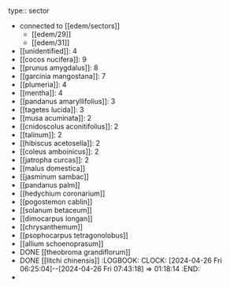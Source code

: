 type:: sector

- connected to [[edem/sectors]]
	- [[edem/29]]
	- [[edem/31]]
- [[unidentified]]: 4
- [[cocos nucifera]]: 9
- [[prunus amygdalus]]: 8
- [[garcinia mangostana]]: 7
- [[plumeria]]: 4
- [[mentha]]: 4
- [[pandanus amaryllifolius]]: 3
- [[tagetes lucida]]: 3
- [[musa acuminata]]: 2
- [[cnidoscolus aconitifolius]]: 2
- [[talinum]]: 2
- [[hibiscus acetosella]]: 2
- [[coleus amboinicus]]: 2
- [[jatropha curcas]]: 2
- [[malus domestica]]
- [[jasminum sambac]]
- [[pandanus palm]]
- [[hedychium coronarium]]
- [[pogostemon cablin]]
- [[solanum betaceum]]
- [[dimocarpus longan]]
- [[chrysanthemum]]
- [[psophocarpus tetragonolobus]]
- [[allium schoenoprasum]]
- DONE [[theobroma grandiflorum]]
- DONE [[litchi chinensis]]
  :LOGBOOK:
  CLOCK: [2024-04-26 Fri 06:25:04]--[2024-04-26 Fri 07:43:18] =>  01:18:14
  :END:
-